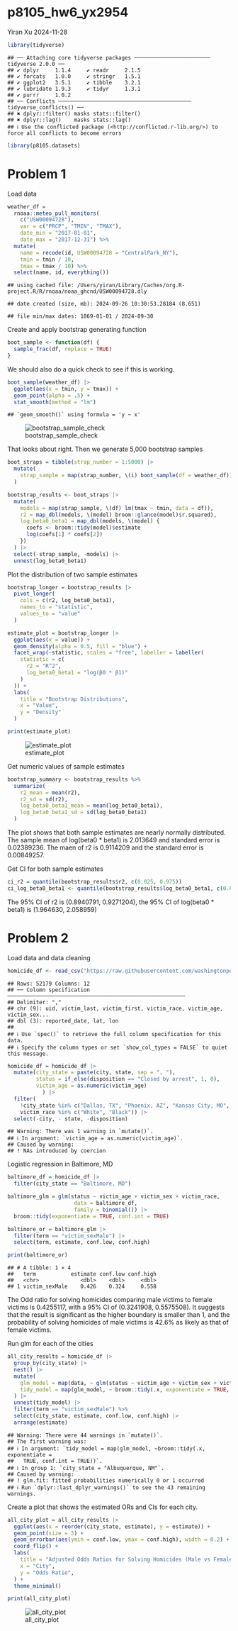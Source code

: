 p8105_hw6_yx2954
================
Yiran Xu
2024-11-28

``` r
library(tidyverse)
```

    ## ── Attaching core tidyverse packages ──────────────────────── tidyverse 2.0.0 ──
    ## ✔ dplyr     1.1.4     ✔ readr     2.1.5
    ## ✔ forcats   1.0.0     ✔ stringr   1.5.1
    ## ✔ ggplot2   3.5.1     ✔ tibble    3.2.1
    ## ✔ lubridate 1.9.3     ✔ tidyr     1.3.1
    ## ✔ purrr     1.0.2     
    ## ── Conflicts ────────────────────────────────────────── tidyverse_conflicts() ──
    ## ✖ dplyr::filter() masks stats::filter()
    ## ✖ dplyr::lag()    masks stats::lag()
    ## ℹ Use the conflicted package (<http://conflicted.r-lib.org/>) to force all conflicts to become errors

``` r
library(p8105.datasets)
```

# Problem 1

Load data

``` r
weather_df = 
  rnoaa::meteo_pull_monitors(
    c("USW00094728"),
    var = c("PRCP", "TMIN", "TMAX"), 
    date_min = "2017-01-01",
    date_max = "2017-12-31") %>%
  mutate(
    name = recode(id, USW00094728 = "CentralPark_NY"),
    tmin = tmin / 10,
    tmax = tmax / 10) %>%
  select(name, id, everything())
```

    ## using cached file: /Users/yiran/Library/Caches/org.R-project.R/R/rnoaa/noaa_ghcnd/USW00094728.dly

    ## date created (size, mb): 2024-09-26 10:30:53.28184 (8.651)

    ## file min/max dates: 1869-01-01 / 2024-09-30

Create and apply bootstrap generating function

``` r
boot_sample <- function(df) {
  sample_frac(df, replace = TRUE)
}
```

We should also do a quick check to see if this is working.

``` r
boot_sample(weather_df) |> 
  ggplot(aes(x = tmin, y = tmax)) + 
  geom_point(alpha = .5) +
  stat_smooth(method = "lm")
```

    ## `geom_smooth()` using formula = 'y ~ x'

<figure>
<img
src="p8105_hw6_yx2954_files/figure-gfm/bootstrap_sample_check-1.png"
alt="bootstrap_sample_check" />
<figcaption aria-hidden="true">bootstrap_sample_check</figcaption>
</figure>

That looks about right. Then we generate 5,000 bootstrap samples

``` r
boot_straps = tibble(strap_number = 1:5000) |>
  mutate(
    strap_sample = map(strap_number, \(i) boot_sample(df = weather_df))
  )
```

``` r
bootstrap_results <- boot_straps |>
  mutate(
    models = map(strap_sample, \(df) lm(tmax ~ tmin, data = df)),
    r2 = map_dbl(models, \(model) broom::glance(model)$r.squared),
    log_beta0_beta1 = map_dbl(models, \(model) {
      coefs <- broom::tidy(model)$estimate
      log(coefs[1] * coefs[2])
    })
  ) |>
  select(-strap_sample, -models) |>
  unnest(log_beta0_beta1) 
```

Plot the distribution of two sample estimates

``` r
bootstrap_longer = bootstrap_results |>
  pivot_longer(
    cols = c(r2, log_beta0_beta1),
    names_to = "statistic",
    values_to = "value"
  )

estimate_plot = bootstrap_longer |>
  ggplot(aes(x = value)) +
  geom_density(alpha = 0.5, fill = "blue") +
  facet_wrap(~statistic, scales = "free", labeller = labeller(
    statistic = c(
      r2 = "R^2",
      log_beta0_beta1 = "log(β0 * β1)"
    )
  )) +
  labs(
    title = "Bootstrap Distributions",
    x = "Value",
    y = "Density"
  )

print(estimate_plot)
```

<figure>
<img src="p8105_hw6_yx2954_files/figure-gfm/estimate_plot-1.png"
alt="estimate_plot" />
<figcaption aria-hidden="true">estimate_plot</figcaption>
</figure>

Get numeric values of sample estimates

``` r
bootstrap_summary <- bootstrap_results %>%
  summarize(
    r2_mean = mean(r2),
    r2_sd = sd(r2),
    log_beta0_beta1_mean = mean(log_beta0_beta1),
    log_beta0_beta1_sd = sd(log_beta0_beta1)
  )
```

The plot shows that both sample estimates are nearly normally
distributed. The sample mean of log(beta0 \* beta1) is 2.013649 and
standard error is 0.02389236. The maen of r2 is 0.9114209 and the
standard error is 0.00849257.

Get CI for both sample estimates

``` r
ci_r2 = quantile(bootstrap_results$r2, c(0.025, 0.975))
ci_log_beta0_beta1 <- quantile(bootstrap_results$log_beta0_beta1, c(0.025, 0.975))
```

The 95% CI of r2 is (0.8940791, 0.9271204), the 95% CI of log(beta0 \*
beta1) is (1.964630, 2.058959)

# Problem 2

Load data and data cleaning

``` r
homicide_df <- read_csv("https://raw.githubusercontent.com/washingtonpost/data-homicides/master/homicide-data.csv") 
```

    ## Rows: 52179 Columns: 12
    ## ── Column specification ────────────────────────────────────────────────────────
    ## Delimiter: ","
    ## chr (9): uid, victim_last, victim_first, victim_race, victim_age, victim_sex...
    ## dbl (3): reported_date, lat, lon
    ## 
    ## ℹ Use `spec()` to retrieve the full column specification for this data.
    ## ℹ Specify the column types or set `show_col_types = FALSE` to quiet this message.

``` r
homicide_df = homicide_df |>
  mutate(city_state = paste(city, state, sep = ", "),
         status = if_else(disposition == "Closed by arrest", 1, 0),
         victim_age = as.numeric(victim_age)
           ) |>  
  filter(
    !city_state %in% c("Dallas, TX", "Phoenix, AZ", "Kansas City, MO", "Tulsa, AL"),
    victim_race %in% c("White", "Black")) |>
  select(-city, - state, -disposition)
```

    ## Warning: There was 1 warning in `mutate()`.
    ## ℹ In argument: `victim_age = as.numeric(victim_age)`.
    ## Caused by warning:
    ## ! NAs introduced by coercion

Logistic regression in Baltimore, MD

``` r
baltimore_df = homicide_df |>
  filter(city_state == "Baltimore, MD")

baltimore_glm = glm(status ~ victim_age + victim_sex + victim_race,
                     data = baltimore_df,
                     family = binomial()) |>
  broom::tidy(exponentiate = TRUE, conf.int = TRUE)

baltimore_or = baltimore_glm |>
  filter(term == "victim_sexMale") |>
  select(term, estimate, conf.low, conf.high)

print(baltimore_or)
```

    ## # A tibble: 1 × 4
    ##   term           estimate conf.low conf.high
    ##   <chr>             <dbl>    <dbl>     <dbl>
    ## 1 victim_sexMale    0.426    0.324     0.558

The Odd ratio for solving homicides comparing male victims to female
victims is 0.4255117, with a 95% CI of (0.3241908, 0.5575508). It
suggests that the result is significant as the higher boundary is
smaller than 1, and the probability of solving homicides of male victims
is 42.6% as likely as that of female victims.

Run glm for each of the cities

``` r
all_city_results = homicide_df |>
  group_by(city_state) |>
  nest() |>
  mutate(
    glm_model = map(data, ~ glm(status ~ victim_age + victim_sex + victim_race, data = ., family = binomial())),
    tidy_model = map(glm_model, ~ broom::tidy(.x, exponentiate = TRUE, conf.int = TRUE))
  ) |>
  unnest(tidy_model) |>
  filter(term == "victim_sexMale") %>%
  select(city_state, estimate, conf.low, conf.high) |>
  arrange(estimate)
```

    ## Warning: There were 44 warnings in `mutate()`.
    ## The first warning was:
    ## ℹ In argument: `tidy_model = map(glm_model, ~broom::tidy(.x, exponentiate =
    ##   TRUE, conf.int = TRUE))`.
    ## ℹ In group 1: `city_state = "Albuquerque, NM"`.
    ## Caused by warning:
    ## ! glm.fit: fitted probabilities numerically 0 or 1 occurred
    ## ℹ Run `dplyr::last_dplyr_warnings()` to see the 43 remaining warnings.

Create a plot that shows the estimated ORs and CIs for each city.

``` r
all_city_plot = all_city_results |>
  ggplot(aes(x = reorder(city_state, estimate), y = estimate)) +
  geom_point(size = 3) +
  geom_errorbar(aes(ymin = conf.low, ymax = conf.high), width = 0.2) +
  coord_flip() +
  labs(
    title = "Adjusted Odds Ratios for Solving Homicides (Male vs Female)",
    x = "City",
    y = "Odds Ratio",
  ) +
  theme_minimal()

print(all_city_plot)
```

<figure>
<img src="p8105_hw6_yx2954_files/figure-gfm/all_city_plot-1.png"
alt="all_city_plot" />
<figcaption aria-hidden="true">all_city_plot</figcaption>
</figure>
